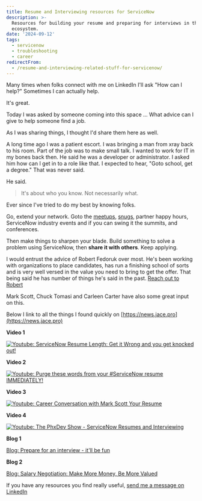```yaml
---
title: Resume and Interviewing resources for ServiceNow
description: >-
  Resources for building your resume and preparing for interviews in the ServiceNow
  ecosystem.
date: '2024-09-12'
tags:
  - servicenow
  - troubleshooting
  - career
redirectFrom:
  - /resume-and-interviewing-related-stuff-for-servicenow/
---
```


Many times when folks connect with me on LinkedIn I'll ask "How can I help?" Sometimes I can actually help.

It's great.

Today I was asked by someone coming into this space ... What advice can I give to help someone find a job.

As I was sharing things, I thought I'd share them here as well.

A long time ago I was a patient escort.  I was bringing a man from xray back to his room.  Part of the job was to make small talk.  I wanted to work for IT in my bones back then.  He said he was a developer or administrator.  I asked him how can I get in to a role like that.  I expected to hear, "Goto school, get a degree."  That was never said.

He said.

> It's about who you know.  Not necessarily what.  

Ever since I've tried to do my best by knowing folks.  


Go, extend your network.  Goto the [meetups](https://www.meetup.com/pro/servicenowdevprogram/), [snugs](https://www.servicenow.com/community/servicenow-user-groups-snugs/ct-p/servicenow-user-groups-snugs), partner happy hours, ServiceNow industry events and if you can swing it the summits, and conferences. 


Then make things to sharpen your blade.  Build something to solve a problem using ServiceNow, then **share it with others**.  Keep applying.

I would entrust the advice of Robert Fedoruk over most.  He's been working with organizations to place candidates, has run a finishing school of sorts and is very well versed in the value you need to bring to get the offer.  That being said he has number of things he's said in the past.  [Reach out to Robert](https://linktr.ee/robertfedoruk)

Mark Scott, Chuck Tomasi and Carleen Carter have also some great input on this.

Below I link to all the things I found quickly on [https://news.jace.pro](https://news.jace.pro)

**Video 1**

[![Youtube: ServiceNow Resume Length: Get it Wrong and you get knocked out!](https://i.ytimg.com/vi/dVEoDmC1ntQ/hqdefault.jpg)](https://www.youtube.com/watch?v=dVEoDmC1ntQ)

**Video 2**

[![Youtube: Purge these words from your #ServiceNow resume IMMEDIATELY!](https://i.ytimg.com/vi/UtQ6Z0aQjYs/hqdefault.jpg)](https://www.youtube.com/watch?v=UtQ6Z0aQjYs)

**Video 3**

[![Youtube: Career Conversation with Mark Scott Your Resume](https://i.ytimg.com/vi/xJCrmdrZs0w/hqdefault.jpg)](https://www.youtube.com/watch?v=xJCrmdrZs0w)

**Video 4**

[![Youtube: The PhxDev Show - ServiceNow Resumes and Interviewing](https://i.ytimg.com/vi/oP6cokKsWlE/hqdefault.jpg)](https://www.youtube.com/watch?v=oP6cokKsWlE)

**Blog 1**

[Blog: Prepare for an interview - it'll be fun](https://jace.pro/post/2018-05-16-interview/)

**Blog 2**

[Blog: Salary Negotiation: Make More Money, Be More Valued](https://www.kalzumeus.com/2012/01/23/salary-negotiation/)


If you have any resources you find really useful, [send me a message on LinkedIn](https://linkedin.com/in/jacebenson)